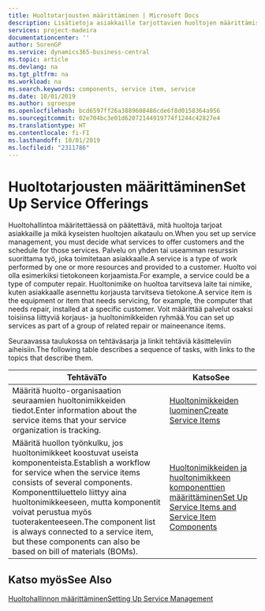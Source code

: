 ```yaml
---
title: Huoltotarjousten määrittäminen | Microsoft Docs
description: Lisätietoja asiakkaille tarjottavien huoltojen määrittämisestä.
services: project-madeira
documentationcenter: ''
author: SorenGP
ms.service: dynamics365-business-central
ms.topic: article
ms.devlang: na
ms.tgt_pltfrm: na
ms.workload: na
ms.search.keywords: components, service item, service
ms.date: 10/01/2019
ms.author: sgroespe
ms.openlocfilehash: bcd6597ff26a3889608486cde6f8d0158364a956
ms.sourcegitcommit: 02e704bc3e01d62072144919774f1244c42827e4
ms.translationtype: HT
ms.contentlocale: fi-FI
ms.lasthandoff: 10/01/2019
ms.locfileid: "2311786"
---
```

# <a name="set-up-service-offerings"></a><span data-ttu-id="2aeff-103">Huoltotarjousten määrittäminen</span><span class="sxs-lookup"><span data-stu-id="2aeff-103">Set Up Service Offerings</span></span>
<span data-ttu-id="2aeff-104">Huoltohallintoa määritettäessä on päätettävä, mitä huoltoja tarjoat asiakkaille ja mikä kyseisten huoltojen aikataulu on.</span><span class="sxs-lookup"><span data-stu-id="2aeff-104">When you set up service management, you must decide what services to offer customers and the schedule for those services.</span></span> <span data-ttu-id="2aeff-105">Palvelu on yhden tai useamman resurssin suorittama työ, joka toimitetaan asiakkaalle.</span><span class="sxs-lookup"><span data-stu-id="2aeff-105">A service is a type of work performed by one or more resources and provided to a customer.</span></span> <span data-ttu-id="2aeff-106">Huolto voi olla esimerkiksi tietokoneen korjaamista.</span><span class="sxs-lookup"><span data-stu-id="2aeff-106">For example, a service could be a type of computer repair.</span></span> <span data-ttu-id="2aeff-107">Huoltonimike on huoltoa tarvitseva laite tai nimike, kuten asiakkaalle asennettu korjausta tarvitseva tietokone.</span><span class="sxs-lookup"><span data-stu-id="2aeff-107">A service item is the equipment or item that needs servicing, for example, the computer that needs repair, installed at a specific customer.</span></span> <span data-ttu-id="2aeff-108">Voit määrittää palvelut osaksi toisiinsa liittyviä korjaus- ja huoltonimikkeiden ryhmää.</span><span class="sxs-lookup"><span data-stu-id="2aeff-108">You can set up services as part of a group of related repair or maineenance items.</span></span>  
  
<span data-ttu-id="2aeff-109">Seuraavassa taulukossa on tehtäväsarja ja linkit tehtäviä käsitteleviin aiheisiin.</span><span class="sxs-lookup"><span data-stu-id="2aeff-109">The following table describes a sequence of tasks, with links to the topics that describe them.</span></span>  
  
|<span data-ttu-id="2aeff-110">**Tehtävä**</span><span class="sxs-lookup"><span data-stu-id="2aeff-110">**To**</span></span>|<span data-ttu-id="2aeff-111">**Katso**</span><span class="sxs-lookup"><span data-stu-id="2aeff-111">**See**</span></span>|  
|------------|-------------|  
|<span data-ttu-id="2aeff-112">Määritä huolto-organisaation seuraamien huoltonimikkeiden tiedot.</span><span class="sxs-lookup"><span data-stu-id="2aeff-112">Enter information about the service items that your service organization is tracking.</span></span>|[<span data-ttu-id="2aeff-113">Huoltonimikkeiden luominen</span><span class="sxs-lookup"><span data-stu-id="2aeff-113">Create Service Items</span></span>](service-how-to-create-service-items.md)|  
|<span data-ttu-id="2aeff-114">Määritä huollon työnkulku, jos huoltonimikkeet koostuvat useista komponenteista.</span><span class="sxs-lookup"><span data-stu-id="2aeff-114">Establish a workflow for service when the service items consists of several components.</span></span> <span data-ttu-id="2aeff-115">Komponenttiluettelo liittyy aina huoltonimikkeeseen, mutta komponentit voivat perustua myös tuoterakenteeseen.</span><span class="sxs-lookup"><span data-stu-id="2aeff-115">The component list is always connected to a service item, but these components can also be based on bill of materials (BOMs).</span></span>|[<span data-ttu-id="2aeff-116">Huoltonimikkeiden ja huoltonimikkeen komponenttien määrittäminen</span><span class="sxs-lookup"><span data-stu-id="2aeff-116">Set Up Service Items and Service Item Components</span></span>](service-how-setup-service-items.md)|  
  
## <a name="see-also"></a><span data-ttu-id="2aeff-117">Katso myös</span><span class="sxs-lookup"><span data-stu-id="2aeff-117">See Also</span></span>  
[<span data-ttu-id="2aeff-118">Huoltohallinnon määrittäminen</span><span class="sxs-lookup"><span data-stu-id="2aeff-118">Setting Up Service Management</span></span>](service-setup-service.md)   